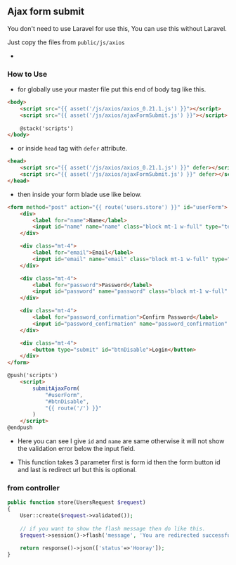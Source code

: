 ## Ajax form submit 

You don't need to use Laravel for use this, You can use this without Laravel.

Just copy the files from `public/js/axios`

- 

### How to Use

- for globally use your master file put this end of body tag like this.

```html
<body>
    <script src="{{ asset('/js/axios/axios_0.21.1.js') }}"></script>
    <script src="{{ asset('/js/axios/ajaxFormSubmit.js') }}"></script>
    
    @stack('scripts')
</body>
```

- or inside `head` tag with `defer` attribute.

```html
<head>
    <script src="{{ asset('/js/axios/axios_0.21.1.js') }}" defer></script>
    <script src="{{ asset('/js/axios/ajaxFormSubmit.js') }}" defer></script>
</head>
```

- then inside your form blade use like below.
```html
<form method="post" action="{{ route('users.store') }}" id="userForm">
    <div>
        <label for="name">Name</label>
        <input id="name" name="name" class="block mt-1 w-full" type="text" value="{{ old('name') }}" autofocus />
    </div>

    <div class="mt-4">
        <label for="email">Email</label>
        <input id="email" name="email" class="block mt-1 w-full" type="email" value="{{ old('email') }}" />
    </div>

    <div class="mt-4">
        <label for="password">Password</label>
        <input id="password" name="password" class="block mt-1 w-full" type="password" />
    </div>

    <div class="mt-4">
        <label for="password_confirmation">Confirm Password</label>
        <input id="password_confirmation" name="password_confirmation" type="password" class="mt-1 block w-full" />
    </div>

    <div class="mt-4">
        <button type="submit" id="btnDisable">Login</button>
    </div>
</form>

@push('scripts')
    <script>
        submitAjaxForm(
            "#userForm",
            "#btnDisable",
            "{{ route('/') }}"
        )
    </script>
@endpush
```

- Here you can see I give `id` and `name` are same otherwise it will not show the validation error below the input field.

- This function takes 3 parameter first is form id then the form button id and last is redirect url but this is optional.

### from controller 

```php
public function store(UsersRequest $request)
{
    User::create($request->validated());
    
    // if you want to show the flash message then do like this.
    $request->session()->flash('message', 'You are redirected successfully.! Bro wow...');

    return response()->json(['status'=>'Hooray']);
}
```
